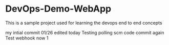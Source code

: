 # DevOps-Demo-WebApp
This is a sample project used for learning the devops end to end concepts

my intial commit 01/26
edited today
Testing polling scm
code commit again
Test webhook now 1
